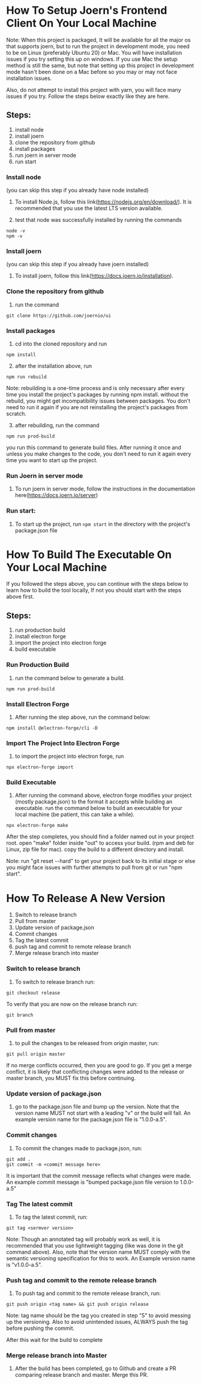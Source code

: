 # How To Setup Joern's Frontend Client On Your Local Machine

Note: When this project is packaged, It will be available for all the major os that supports joern, but to run the project in development mode, you need to be on Linux (preferably Ubuntu 20) or Mac. You will have installation issues if you try setting this up on windows. If you use Mac the setup method is still the same, but note that setting up this project in development mode hasn't been done on a Mac before so you may or may not face installation issues.

Also, do not attempt to install this project with yarn, you will face many issues if you try. Follow the steps below exactly like they are here.

## Steps:

1. install node
2. install joern
3. clone the repository from github
4. install packages
5. run joern in server mode
6. run start

### Install node

(you can skip this step if you already have node installed)

1. To install Node.js, follow this link(https://nodejs.org/en/download/). It is recommended that you use the latest LTS version available.

2. test that node was successfully installed by running the commands

```commandline
node -v
npm -v
```

### Install joern

(you can skip this step if you already have joern installed)

1. To install joern, follow this link(https://docs.joern.io/installation).

### Clone the repository from github

1. run the command

```commandline
git clone https://github.com/joernio/ui
```

### Install packages

1. cd into the cloned repository and run

```commandline
npm install
```

2. after the installation above, run

```commandline
npm run rebuild
```

Note: rebuilding is a one-time process and is only necessary after every time you install the project's packages by running npm install. without the rebuild, you might get incompatibility issues between packages. You don't need to run it again if you are not reinstalling the project's packages from scratch.

3. after rebuilding, run the command

```commandline
npm run prod-build
```

you run this command to generate build files. After running it once and unless you make changes to the code, you don't need to run it again every time you want to start up the project.

### Run Joern in server mode

1. To run joern in server mode, follow the instructions in the documentation here(https://docs.joern.io/server)

### Run start:

1. To start up the project, run `npm start` in the directory with the project's package.json file

# How To Build The Executable On Your Local Machine

If you followed the steps above, you can continue with the steps below to learn how to build the tool locally, If not you should start with the steps above first.

## Steps:

1. run production build
2. install electron forge
3. import the project into electron forge
4. build executable

### Run Production Build

1. run the command below to generate a build.

```commandline
npm run prod-build
```

### Install Electron Forge

1. After running the step above, run the command below:

```commandline
npm install @electron-forge/cli -D
```

### Import The Project Into Electron Forge

1. to import the project into electron forge, run

```commandline
npx electron-forge import
```

### Build Executable

1. After running the command above, electron forge modifies your project (mostly package.json) to the format it accepts while building an executable. run the command below to build an executable for your local machine (be patient, this can take a while).

```commandline
npx electron-forge make
```

After the step completes, you should find a folder named out in your project root. open "make" folder inside "out" to access your build. (rpm and deb for Linux, zip file for mac). copy the build to a different directory and install.

Note: run "git reset --hard" to get your project back to its initial stage or else you might face issues with further attempts to pull from git or run "npm start".

# How To Release A New Version

1. Switch to release branch
2. Pull from master
3. Update version of package.json
4. Commit changes
5. Tag the latest commit
6. push tag and commit to remote release branch
7. Merge release branch into master

### Switch to release branch

1. To switch to release branch run:

```commandline
git checkout release
```

To verify that you are now on the release branch run:

```commandline
git branch
```

### Pull from master

1. to pull the changes to be released from origin master, run:

```commandline
git pull origin master
```

If no merge conflicts occurred, then you are good to go. If you get a merge conflict, it is likely that conflicting changes were added to the release or master branch, you MUST fix this before continuing.

### Update version of package.json

1. go to the package.json file and bump up the version. Note that the version name MUST not start with a leading "v" or the build will fail. An example version name for the package.json file is "1.0.0-a.5".

### Commit changes

1. To commit the changes made to package.json, run:

```commandline
git add .
git commit -m <commit message here>
```

It is important that the commit message reflects what changes were made. An example commit message is "bumped package.json file version to 1.0.0-a.5"

### Tag The latest commit

1. To tag the latest commit, run:

```commandline
git tag <sermver version>
```

Note: Though an annotated tag will probably work as well, it is recommended that you use lightweight tagging (like was done in the git command above). Also, note that the version name MUST comply with the semantic versioning specification for this to work. An Example version name is "v1.0.0-a.5".

### Push tag and commit to the remote release branch

1. To push tag and commit to the remote release branch, run:

```commandline
git push origin <tag name> && git push origin release
```

Note: tag name should be the tag you created in step "5" to avoid messing up the versioning. Also to avoid unintended issues, ALWAYS push the tag before pushing the commit.

After this wait for the build to complete

### Merge release branch into Master

1. After the build has been completed, go to Github and create a PR comparing release branch and master. Merge this PR.
